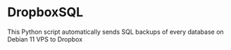 # DropboxSQL
This Python script automatically sends SQL backups of every database on Debian 11 VPS to Dropbox
